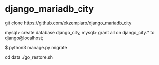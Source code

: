 # django_mariadb_city

git clone https://github.com/ekzemplaro/django_mariadb_city


mysql> create database django_city;
mysql> grant all on django_city.* to django@localhost;

$ python3 manage.py migrate

cd data
./go_restore.sh

